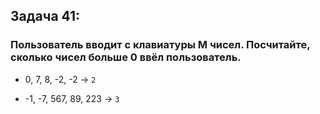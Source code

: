 ## Задача 41: 
### Пользователь вводит с клавиатуры M чисел. Посчитайте, сколько чисел больше 0 ввёл пользователь.

* 0, 7, 8, -2, -2 -> ` 2 `

* -1, -7, 567, 89, 223 -> ` 3 `